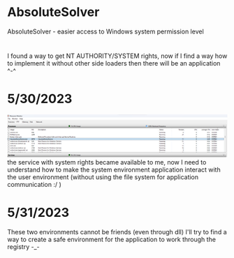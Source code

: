 # AbsoluteSolver
AbsoluteSolver - easier access to Windows system permission level 
#
I found a way to get NT AUTHORITY/SYSTEM rights, now if I find a way how to implement it without other side loaders then there will be an application ^-^
# 5/30/2023
![screenshot](https://github.com/vetkover/AbsoluteSolver/blob/main/image.png?raw=true)
the service with system rights became available to me, now I need to understand how to make the system environment application interact with the user environment (without using the file system for application communication :/ )
# 5/31/2023
These two environments cannot be friends (even through dll) I'll try to find a way to create a safe environment for the application to work through the registry -_-
